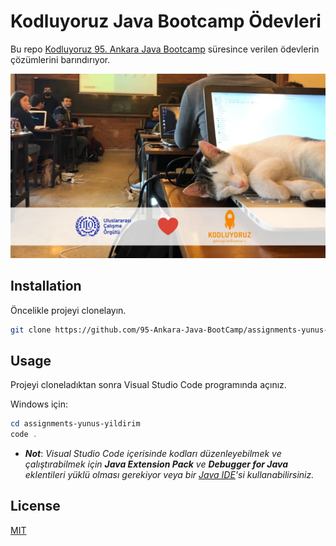 # Kodluyoruz Java Bootcamp Ödevleri

Bu repo [Kodluyoruz 95. Ankara Java Bootcamp](https://www.kodluyoruz.org/bootcamp/ankara-java-bootcamp) süresince verilen ödevlerin çözümlerini barındırıyor.

![github](figures/ankara-java-bootcamp.png)

## Installation

Öncelikle projeyi clonelayın.

```bash
git clone https://github.com/95-Ankara-Java-BootCamp/assignments-yunus-yildirim.git
```

## Usage

Projeyi cloneladıktan sonra Visual Studio Code programında açınız.  

Windows için:
```powershell
cd assignments-yunus-yildirim
code .
```
- ***Not***:
*Visual Studio Code içerisinde kodları düzenleyebilmek ve çalıştırabilmek için **Java Extension Pack** ve **Debugger for Java** eklentileri yüklü olması gerekiyor veya bir [Java IDE](https://www.educative.io/blog/best-java-ides-2021)'si kullanabilirsiniz.*


## License
[MIT](https://choosealicense.com/licenses/mit/)
